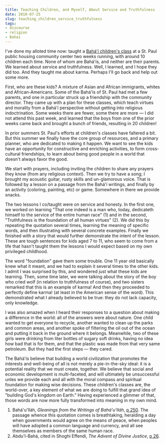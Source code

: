 ```yaml
---
title: Teaching Children, and Myself, About Service and Truthfulness
date: 2010-07-25
slug: teaching_children_service_truthfulness
tags:
- discourse
- religion
- Bahai
---
```


I've done my alloted time now: taught a [Bah&aacute;'&iacute; children's
class](https://www.bahai.us/bahai-children) at a St. Paul public housing
community center two weeks running, with around 10 children each time. None of
whom are Bah&aacute;'&iacute;s, and neither are their parents. We learned about
service and truthfulness. Well, I learned, and I hope they did too. And they
taught me about karma. Perhaps I'll go back and help out some more.

<!-- truncate -->

First, who are these kids? A mixture of Asian and African immigrants, whites and
African-Americans. Some of the Bah&aacute;'&iacute;s of St. Paul had met a few
parents, and one in particular struck up a friendship with the community
director. They came up with a plan for these classes, which teach virtues and
morality from a Bah&aacute;'&iacute; perspective without getting into religious
indoctrination. Some weeks there are fewer, some there are more &mdash; I did
not attend this past week, and learned that the boys from one of the prior weeks
came back and brought a bunch of friends, resulting in 20 children!

In prior summers St. Paul's efforts at children's classes have faltered a bit.
But this summer we finally have the core group of resources, and a primary
planner, who are dedicated to making it happen. We want to see the kids have an
opportunity for constructive and enriching activities, to form cross-cultural
friendships, to learn about being good people in a world that doesn't always
favor the good.

We start with prayers, including inviting the children to share any prayers they
know (from any religious context). Then we try to have a song; I brought my
acoustic guitar, rusty skills and un-glamorous voice. That is followed by a
lesson on a passage from the Bah&aacute;'&iacute; writings, and finally by an
activity (coloring, painting, etc) or game. Somewhere in there we provide
snacks.

The two lessons I co/taught were on service and honesty. In the first one, we
worked on learning "That one indeed is a man who, today, dedicateth  himself to
the service of the entire human race" (1) and in the second,
"Truthfulness is the foundation of all human virtues" (2). We
did this by repeating the quotation several times, learning the meaning of
specific words, and then illustrating with several concrete examples. Finally we
finished with a story that would further demonstrate the intent of the lesson.
These are tough sentences for kids aged 7 to 11, who seem to come from a life
that hasn't taught them the lessons I would expect based on my own privileged
childhood.

The word "foundation" gave them some trouble. One 11 year old basically knew
what it meant, and we had to explain it several times to the other kids. I admit
I was surprised by this, and wondered just what these kids are learning. Then,
some time later, we were talking about the story of the boy who cried wolf (in
relation to truthfulness of course), and two sisters remarked that this is an
example of karma! And then they proceeded to perfectly define karma! (at least
in the American sense of the word). This demonstrated what I already believed to
be true: they do not lack capacity, only knowledge.

I was also amazed when I heard their responses to a question about making a
difference in the world: all of the answers were about nature. One child wanted
to get everyone to recycle, another wanted to clean up the parks and common
areas, and another spoke of filtering the oil out of the ocean and putting it
back in the ground where it belongs. Meanwhile, two of these girls were drinking
from liter bottles of sugary soft drinks, having no idea how bad that is for
them, and that the plastic was made from that very same petroleum. But they had
the first steps &mdash; they cared.

The Bah&aacute;'&iacute;s believe that building a world civilization that
promotes the interests and well-being of all is not merely a pie-in-the-sky
ideal: it is a potential reality that we must create, together. We believe that
social and economic development is multi-faceted, and will ultimately be
unsuccessful unles we provide each and all with the moral compass and spiritual
foundation for making wise decisions. These children's classes are, the
world-over, a key element of what we are doing to fulfill that grand idea of
"building God's kingdom on Earth." Having experienced a glimmer of that, those
words are now more fully transformed into meaning in my own mind.

1. Bah&aacute;'u'll&aacute;h, _Gleanings from the Writings of
   Bah&aacute;'u'll&aacute;h_, [p 250](https://reference.bahai.org/en/t/b/GWB/gwb-117.html). The
   passage whence this quotation comes is breathtaking, heralding a day when
   governments would agree on the means of peace, when peoples will have adopted
   a common language and currency, and all see themselves as members of the same
   human race.
2. Abdu'l-Bah&aacute;, cited in Shoghi Effendi, _The Advent
   of Divine Justice_, [p 26](https://reference.bahai.org/en/t/se/ADJ/adj-2.html).
